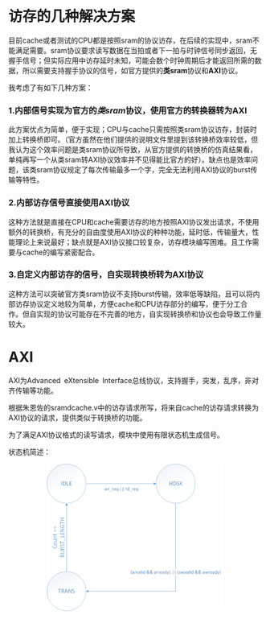 # 访存的几种解决方案

目前cache或者测试的CPU都是按照sram的协议访存，在后续的实现中，sram不能满足需要。sram协议要求读写数据在当拍或者下一拍与时钟信号同步返回，无握手信号；但实际应用中访存延时未知，可能会数个时钟周期后才能返回所需的数据，所以需要支持握手协议的信号，如官方提供的**类sram**协议和**AXI**协议。

我考虑了有如下几种方案：

### 1.内部信号实现为官方的*类sram*协议，使用官方的转换器转为AXI

此方案优点为简单，便于实现；CPU与cache只需按照类sram协议访存，封装时加上转换桥即可。（官方虽然在他们提供的说明文件里提到该转换桥效率较低，但我认为这个效率问题是类sram协议所导致，从官方提供的转换桥的仿真结果看，单纯再写一个从类sram转AXI协议效率并不见得能比官方的好）。缺点也是效率问题，该类sram协议规定了每次传输最多一个字，完全无法利用AXI协议的burst传输等特性。

### 2.内部访存信号直接使用AXI协议

这种方法就是直接在CPU和cache需要访存的地方按照AXI协议发出请求，不使用额外的转换桥，有充分的自由度使用AXI协议的种种功能，延时低，传输量大，性能理论上来说最好；缺点就是AXI协议接口较复杂，访存模块编写困难。且工作需要与cache的编写紧密配合。

### 3.自定义内部访存的信号，自实现转换桥转为AXI协议

这种方法可以突破官方类sram协议不支持burst传输，效率低等缺陷，且可以将内部访存协议定义地较为简单，方便cache和CPU访存部分的编写，便于分工合作。但自实现的协议可能存在不完善的地方，自实现转换桥和协议也会导致工作量较大。

# AXI

AXI为Advanced eXtensible Interface总线协议，支持握手，突发，乱序，非对齐传输等功能。

根据朱恩佐的sramdcache.v中的访存请求所写，将来自cache的访存请求转换为AXI协议的请求，提供类似于转换桥的功能。

为了满足AXI协议格式的读写请求，模块中使用有限状态机生成信号。

状态机简述：

<div align="center">
    <img src="..\attachment\AXI.png" style="width:70%" />
</div>

